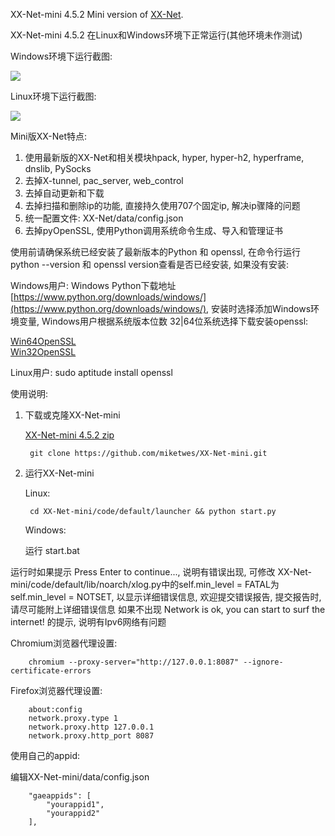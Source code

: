 XX-Net-mini 4.5.2 Mini version of [XX-Net](https://github.com/XX-net/XX-Net).

XX-Net-mini 4.5.2 在Linux和Windows环境下正常运行(其他环境未作测试) 

Windows环境下运行截图:

![](https://user-images.githubusercontent.com/6849681/104595478-a3100880-56ad-11eb-838c-a15fd79abf00.png)

Linux环境下运行截图:

![](https://user-images.githubusercontent.com/6849681/92320577-08dfea00-f055-11ea-9314-b43a1ad0a0ae.png)

Mini版XX-Net特点:

1. 使用最新版的XX-Net和相关模块hpack, hyper, hyper-h2, hyperframe, dnslib, PySocks
2. 去掉X-tunnel, pac_server, web_control
3. 去掉自动更新和下载
4. 去掉扫描和删除ip的功能, 直接持久使用707个固定ip, 解决ip骤降的问题
5. 统一配置文件: XX-Net/data/config.json
6. 去掉pyOpenSSL, 使用Python调用系统命令生成、导入和管理证书

使用前请确保系统已经安装了最新版本的Python 和 openssl, 在命令行运行 python --version 和 openssl version查看是否已经安装, 如果没有安装:

Windows用户: Windows Python下载地址 [https://www.python.org/downloads/windows/](https://www.python.org/downloads/windows/), 
安装时选择添加Windows环境变量, Windows用户根据系统版本位数 32|64位系统选择下载安装openssl:

[Win64OpenSSL](http://slproweb.com/download/Win64OpenSSL_Light-1_1_1i.exe)  
[Win32OpenSSL](http://slproweb.com/download/Win32OpenSSL_Light-1_1_1i.exe)

Linux用户: sudo aptitude install openssl  

使用说明:

1. 下载或克隆XX-Net-mini

   [XX-Net-mini 4.5.2 zip](https://github.com/miketwes/XX-Net-mini/archive/4.5.2.zip)
      
        git clone https://github.com/miketwes/XX-Net-mini.git

2. 运行XX-Net-mini

   Linux:  
   
        cd XX-Net-mini/code/default/launcher && python start.py
   
   Windows: 
   
   运行 start.bat 

运行时如果提示 Press Enter to continue..., 说明有错误出现, 可修改 XX-Net-mini/code/default/lib/noarch/xlog.py中的self.min_level = FATAL为self.min_level = NOTSET, 以显示详细错误信息, 欢迎提交错误报告, 提交报告时, 请尽可能附上详细错误信息
如果不出现 Network is ok, you can start to surf the internet! 的提示,  说明有Ipv6网络有问题

Chromium浏览器代理设置:

        chromium --proxy-server="http://127.0.0.1:8087" --ignore-certificate-errors
    
Firefox浏览器代理设置: 
    
        about:config
        network.proxy.type 1     
        network.proxy.http 127.0.0.1
        network.proxy.http_port 8087
   
使用自己的appid:
    
   编辑XX-Net-mini/data/config.json
    
        "gaeappids": [
            "yourappid1",
            "yourappid2"
        ],
